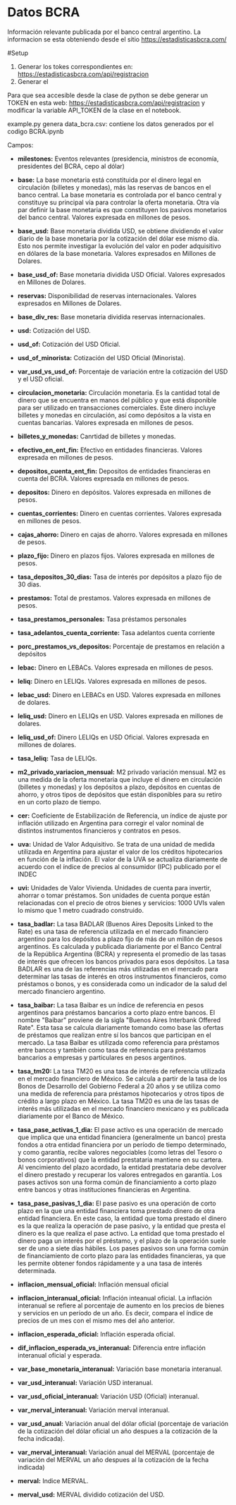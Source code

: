 # Datos BCRA

Información relevante publicada por el banco central argentino. 
La informacion se esta obteniendo desde el sitio https://estadisticasbcra.com/


#Setup

1. Generar los tokes correspondientes en: https://estadisticasbcra.com/api/registracion
2. Generar el 




Para que sea accesible desde la clase de python se debe generar un TOKEN en esta web: https://estadisticasbcra.com/api/registracion y modificar la variable API_TOKEN de la clase en el notebook.

example.py genera 
data_bcra.csv: contiene los datos generados por el codigo BCRA.ipynb


Campos:


- **milestones:** Eventos relevantes (presidencia, ministros de economía, presidentes del BCRA, cepo al dólar)

- **base:**  La base monetaria está constituida por el dinero legal en circulación (billetes y monedas), más las reservas de bancos en el banco central. La base monetaria es controlada por el banco central y constituye su principal vía para controlar la oferta monetaria. Otra vía par  definir la base monetaria es que constituyen los pasivos monetarios del banco central. Valores expresada en millones de pesos.

- **base_usd:** Base monetaria dividida USD, se obtiene dividiendo el valor diario de la base monetaria por la cotización del dólar ese mismo día. Esto nos permite investigar la evolución del valor en poder adquisitivo en dólares de la base monetaria. Valores expresados en Millones de Dolares.

- **base_usd_of:** Base monetaria dividida USD Oficial. Valores expresados en Millones de Dolares.

- **reservas:** Disponibilidad de reservas internacionales. Valores expresados en Millones de Dolares.

- **base_div_res:** Base monetaria dividida reservas internacionales.

- **usd:** Cotización del USD.

- **usd_of:** Cotización del USD Oficial.

- **usd_of_minorista:** Cotización del USD Oficial (Minorista).

- **var_usd_vs_usd_of:** Porcentaje de variación entre la cotización del USD y el USD oficial.

- **circulacion_monetaria:** Circulación monetaria. Es la cantidad total de dinero que se encuentra en manos del público y que está disponible para ser utilizado en transacciones comerciales. Este dinero incluye billetes y monedas en circulación, así como depósitos a la vista en cuentas bancarias. Valores expresada en millones de pesos.

- **billetes_y_monedas:** Canrtidad de billetes y monedas.

- **efectivo_en_ent_fin:** Efectivo en entidades financieras. Valores expresada en millones de pesos.

- **depositos_cuenta_ent_fin:** Depositos de entidades financieras en cuenta del BCRA. Valores expresada en millones de pesos.

- **depositos:** Dinero en depósitos. Valores expresada en millones de pesos.

- **cuentas_corrientes:** Dinero en cuentas corrientes. Valores expresada en millones de pesos.

- **cajas_ahorro:** Dinero en cajas de ahorro. Valores expresada en millones de pesos.

- **plazo_fijo:** Dinero en plazos fijos. Valores expresada en millones de pesos.

- **tasa_depositos_30_dias:** Tasa de interés por depósitos a plazo fijo de 30 dias.

- **prestamos:** Total de prestamos. Valores expresada en millones de pesos.

- **tasa_prestamos_personales:** Tasa préstamos personales

- **tasa_adelantos_cuenta_corriente:** Tasa adelantos cuenta corriente

- **porc_prestamos_vs_depositos:** Porcentaje de prestamos en relación a depósitos

- **lebac:** Dinero en LEBACs. Valores expresada en millones de pesos.

- **leliq:** Dinero en LELIQs. Valores expresada en millones de pesos.

- **lebac_usd:** Dinero en LEBACs en USD. Valores expresada en millones de dolares.

- **leliq_usd:** Dinero en LELIQs en USD. Valores expresada en millones de dolares.

- **leliq_usd_of:** Dinero LELIQs en USD Oficial. Valores expresada en millones de dolares.

- **tasa_leliq:** Tasa de LELIQs.

- **m2_privado_variacion_mensual:** M2 privado variación mensual. M2 es una medida de la oferta monetaria que incluye el dinero en circulación (billetes y monedas) y los depósitos a plazo, depósitos en cuentas de ahorro, y otros tipos de depósitos que están disponibles para su retiro en un corto plazo de tiempo.

- **cer:** Coeficiente de Estabilización de Referencia, un índice de ajuste por inflación utilizado en Argentina para corregir el valor nominal de distintos instrumentos financieros y contratos en pesos.

- **uva:** Unidad de Valor Adquisitivo. Se trata de una unidad de medida utilizada en Argentina para ajustar el valor de los créditos hipotecarios en función de la inflación. El valor de la UVA se actualiza diariamente de acuerdo con el índice de precios al consumidor (IPC) publicado por el INDEC

- **uvi:** Unidades de Valor Vivienda. Unidades de cuenta para invertir, ahorrar o tomar préstamos. Son unidades de cuenta porque están relacionadas con el precio de otros bienes y servicios: 1000 UVIs valen lo mismo que 1 metro cuadrado construido. 

- **tasa_badlar:** La tasa BADLAR (Buenos Aires Deposits Linked to the Rate) es una tasa de referencia utilizada en el mercado financiero argentino para los depósitos a plazo fijo de más de un millón de pesos argentinos. Es calculada y publicada diariamente por el Banco Central de la República Argentina (BCRA) y representa el promedio de las tasas de interés que ofrecen los bancos privados para esos depósitos. La tasa BADLAR es una de las referencias más utilizadas en el mercado para determinar las tasas de interés en otros instrumentos financieros, como préstamos o bonos, y es considerada como un indicador de la salud del mercado financiero argentino.

- **tasa_baibar:** La tasa Baibar es un índice de referencia en pesos argentinos para préstamos bancarios a corto plazo entre bancos. El nombre "Baibar" proviene de la sigla "Buenos Aires Interbank Offered Rate". Esta tasa se calcula diariamente tomando como base las ofertas de préstamos que realizan entre sí los bancos que participan en el mercado. La tasa Baibar es utilizada como referencia para préstamos entre bancos y también como tasa de referencia para préstamos bancarios a empresas y particulares en pesos argentinos.

- **tasa_tm20:** La tasa TM20 es una tasa de interés de referencia utilizada en el mercado financiero de México. Se calcula a partir de la tasa de los Bonos de Desarrollo del Gobierno Federal a 20 años y se utiliza como una medida de referencia para préstamos hipotecarios y otros tipos de crédito a largo plazo en México. La tasa TM20 es una de las tasas de interés más utilizadas en el mercado financiero mexicano y es publicada diariamente por el Banco de México.

- **tasa_pase_activas_1_dia:** El pase activo es una operación de mercado que implica que una entidad financiera (generalmente un banco) presta fondos a otra entidad financiera por un período de tiempo determinado, y como garantía, recibe valores negociables (como letras del Tesoro o bonos corporativos) que la entidad prestataria mantiene en su cartera. Al vencimiento del plazo acordado, la entidad prestataria debe devolver el dinero prestado y recuperar los valores entregados en garantía. Los pases activos son una forma común de financiamiento a corto plazo entre bancos y otras instituciones financieras en Argentina.

- **tasa_pase_pasivas_1_dia:** El pase pasivo es una operación de corto plazo en la que una entidad financiera toma prestado dinero de otra entidad financiera. En este caso, la entidad que toma prestado el dinero es la que realiza la operación de pase pasivo, y la entidad que presta el dinero es la que realiza el pase activo. La entidad que toma prestado el dinero paga un interés por el préstamo, y el plazo de la operación suele ser de uno a siete días hábiles. Los pases pasivos son una forma común de financiamiento de corto plazo para las entidades financieras, ya que les permite obtener fondos rápidamente y a una tasa de interés determinada.

- **inflacion_mensual_oficial:** Inflación mensual oficial

- **inflacion_interanual_oficial:** Inflación inteanual oficial. La inflación interanual se refiere al porcentaje de aumento en los precios de bienes y servicios en un período de un año. Es decir, compara el índice de precios de un mes con el mismo mes del año anterior.

- **inflacion_esperada_oficial:** Inflación esperada oficial.

- **dif_inflacion_esperada_vs_interanual:** Diferencia entre inflación interanual oficial y esperada.

- **var_base_monetaria_interanual:** Variación base monetaria interanual.

- **var_usd_interanual:** Variación USD interanual.

- **var_usd_oficial_interanual:** Variación USD (Oficial) interanual.

- **var_merval_interanual:** Variación merval interanual.

- **var_usd_anual:** Variación anual del dólar oficial (porcentaje de variación de la cotización del dólar oficial un año despues a la cotización de la fecha indicada).

- **var_merval_interanual:** Variación anual del MERVAL (porcentaje de variación del MERVAL un año despues al la cotización de la fecha indicada)

- **merval:** Indice MERVAL.

- **merval_usd:** MERVAL dividido cotización del USD.
